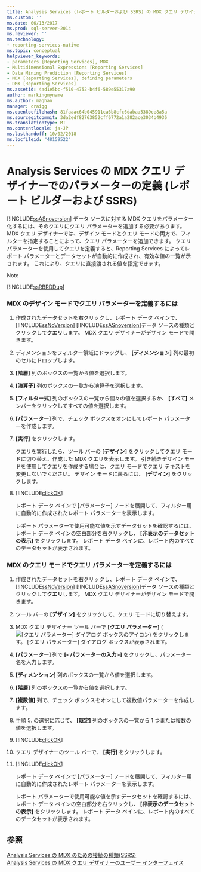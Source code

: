 ```yaml
---
title: Analysis Services (レポート ビルダーおよび SSRS) の MDX クエリ デザイナーでパラメーターの定義 |Microsoft Docs
ms.custom: ''
ms.date: 06/13/2017
ms.prod: sql-server-2014
ms.reviewer: ''
ms.technology:
- reporting-services-native
ms.topic: conceptual
helpviewer_keywords:
- parameters [Reporting Services], MDX
- Multidimensional Expressions [Reporting Services]
- Data Mining Prediction [Reporting Services]
- MDX [Reporting Services], defining parameters
- DMX [Reporting Services]
ms.assetid: 4ad1e5bc-f510-4752-b4f6-589e55317a90
author: markingmyname
ms.author: maghan
manager: craigg
ms.openlocfilehash: 81faaac64b045911ca6b8cfc6dabaa5389ce8a5a
ms.sourcegitcommit: 3da2edf82763852cff6772a1a282ace3034b4936
ms.translationtype: MT
ms.contentlocale: ja-JP
ms.lasthandoff: 10/02/2018
ms.locfileid: "48159522"
---
```

# <a name="define-parameters-in-the-mdx-query-designer-for-analysis-services-report-builder-and-ssrs"></a>Analysis Services の MDX クエリ デザイナーでのパラメーターの定義 (レポート ビルダーおよび SSRS)
  [!INCLUDE[ssASnoversion](../../../includes/ssasnoversion-md.md)] データ ソースに対する MDX クエリをパラメーター化するには、そのクエリにクエリ パラメーターを追加する必要があります。 MDX クエリ デザイナーでは、デザイン モードとクエリ モードの両方で、フィルターを指定することによって、クエリ パラメーターを追加できます。 クエリ パラメーターを使用してクエリを定義すると、Reporting Services によってレポート パラメーターとデータセットが自動的に作成され、有効な値の一覧が示されます。 これにより、クエリに直接渡される値を指定できます。  
  
> [!NOTE]  
>  [!INCLUDE[ssRBRDDup](../../includes/ssrbrddup-md.md)]  
  
### <a name="to-define-a-query-parameter-in-mdx-in-design-mode"></a>MDX のデザイン モードでクエリ パラメーターを定義するには  
  
1.  作成されたデータセットを右クリックし、レポート データ ペインで、 [!INCLUDE[ssNoVersion](../../../includes/ssnoversion-md.md)] [!INCLUDE[ssASnoversion](../../../includes/ssasnoversion-md.md)]データ ソースの種類とクリックして**クエリ**します。 MDX クエリ デザイナーがデザイン モードで開きます。  
  
2.  ディメンションをフィルター領域にドラッグし、 **[ディメンション]** 列の最初のセルにドロップします。  
  
3.  **[階層]** 列のボックスの一覧から値を選択します。  
  
4.  **[演算子]** 列のボックスの一覧から演算子を選択します。  
  
5.  **[フィルター式]** 列のボックスの一覧から個々の値を選択するか、 **[すべて]** メンバーをクリックしてすべての値を選択します。  
  
6.  **[パラメーター]** 列で、チェック ボックスをオンにしてレポート パラメーターを作成します。  
  
7.  **[実行]** をクリックします。  
  
     クエリを実行したら、ツール バーの **[デザイン]** をクリックしてクエリ モードに切り替え、作成した MDX クエリを表示します。 引き続きデザイン モードを使用してクエリを作成する場合は、クエリ モードでクエリ テキストを変更しないでください。 デザイン モードに戻るには、 **[デザイン]** をクリックします。  
  
8.  [!INCLUDE[clickOK](../../../includes/clickok-md.md)]  
  
     レポート データ ペインで [パラメーター] ノードを展開して、フィルター用に自動的に作成されたレポート パラメーターを表示します。  
  
     レポート パラメーターで使用可能な値を示すデータセットを確認するには、レポート データ ペインの空白部分を右クリックし、 **[非表示のデータセットの表示]** をクリックします。 レポート データ ペインに、レポート内のすべてのデータセットが表示されます。  
  
### <a name="to-define-a-query-parameter-in-mdx-in-query-mode"></a>MDX のクエリ モードでクエリ パラメーターを定義するには  
  
1.  作成されたデータセットを右クリックし、レポート データ ペインで、 [!INCLUDE[ssNoVersion](../../../includes/ssnoversion-md.md)] [!INCLUDE[ssASnoversion](../../../includes/ssasnoversion-md.md)]データ ソースの種類とクリックして**クエリ**します。 MDX クエリ デザイナーがデザイン モードで開きます。  
  
2.  ツール バーの **[デザイン]** をクリックして、クエリ モードに切り替えます。  
  
3.  MDX クエリ デザイナー ツール バーで **[クエリ パラメーター]** (![[クエリ パラメーター] ダイアログ ボックスのアイコン](../../analysis-services/media/iconqueryparameter.gif "[クエリ パラメーター] ダイアログ ボックスのアイコン")) をクリックします。 [クエリ パラメーター] ダイアログ ボックスが表示されます。  
  
4.  **[パラメーター]** 列で **[\<パラメーターの入力>]** をクリックし、パラメーター名を入力します。  
  
5.  **[ディメンション]** 列のボックスの一覧から値を選択します。  
  
6.  **[階層]** 列のボックスの一覧から値を選択します。  
  
7.  **[複数値]** 列で、チェック ボックスをオンにして複数値パラメーターを作成します。  
  
8.  手順 5. の選択に応じて、 **[既定]** 列のボックスの一覧から 1 つまたは複数の値を選択します。  
  
9. [!INCLUDE[clickOK](../../../includes/clickok-md.md)]  
  
10. クエリ デザイナーのツール バーで、 **[実行]** をクリックします。  
  
11. [!INCLUDE[clickOK](../../../includes/clickok-md.md)]  
  
     レポート データ ペインで [パラメーター] ノードを展開して、フィルター用に自動的に作成されたレポート パラメーターを表示します。  
  
     レポート パラメーターで使用可能な値を示すデータセットを確認するには、レポート データ ペインの空白部分を右クリックし、 **[非表示のデータセットの表示]** をクリックします。 レポート データ ペインに、レポート内のすべてのデータセットが表示されます。  
  
## <a name="see-also"></a>参照  
 [Analysis Services の MDX のための接続の種類&#40;SSRS&#41;](analysis-services-connection-type-for-mdx-ssrs.md)   
 [Analysis Services の MDX クエリ デザイナーのユーザー インターフェイス](analysis-services-mdx-query-designer-user-interface.md)  
  
  

